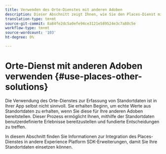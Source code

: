 ```yaml
---
title: Verwenden des Orte-Dienstes mit anderen Adoben
description: Dieser Abschnitt zeigt Ihnen, wie Sie den Places-Dienst mit anderen Adoben verwenden können.
translation-type: tm+mt
source-git-commit: 8a84fe2dc5a0efe94ce3121e589524e3c7a80c5e
workflow-type: tm+mt
source-wordcount: '103'
ht-degree: 0%

---
```



# Orte-Dienst mit anderen Adoben verwenden {#use-places-other-solutions}

Die Verwendung des Orte-Dienstes zur Erfassung von Standortdaten ist in Ihrer App selbst nicht sinnvoll. Sie erhalten Beginn, um echte Werte aus Standortdaten zu erhalten, wenn Sie diese für Ihre anderen Adoben bereitstellen. Dieser Prozess ermöglicht Ihnen, mithilfe der Standortdaten benutzerdefinierte Erlebnisse bereitzustellen und fundierte Entscheidungen zu treffen.

In diesem Abschnitt finden Sie Informationen zur Integration des Places-Dienstes in andere Experience Platform SDK-Erweiterungen, damit Sie Ihre Standortdaten einsetzen können.